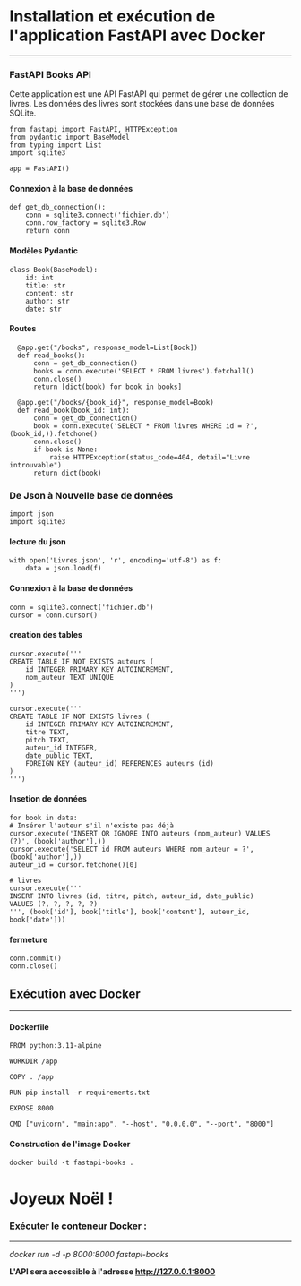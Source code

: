 # Installation et exécution de l'application FastAPI avec Docker
---
### FastAPI Books API

Cette application est une API FastAPI qui permet de gérer une collection de livres. Les données des livres sont stockées dans une base de données SQLite.

    from fastapi import FastAPI, HTTPException
    from pydantic import BaseModel
    from typing import List
    import sqlite3
    
    app = FastAPI()
  
  #### Connexion à la base de données
    def get_db_connection():
        conn = sqlite3.connect('fichier.db')
        conn.row_factory = sqlite3.Row
        return conn
  
  #### Modèles Pydantic
    class Book(BaseModel):
        id: int
        title: str
        content: str
        author: str
        date: str
  
  #### Routes
      @app.get("/books", response_model=List[Book])
      def read_books():
          conn = get_db_connection()
          books = conn.execute('SELECT * FROM livres').fetchall()
          conn.close()
          return [dict(book) for book in books]
      
      @app.get("/books/{book_id}", response_model=Book)
      def read_book(book_id: int):
          conn = get_db_connection()
          book = conn.execute('SELECT * FROM livres WHERE id = ?', (book_id,)).fetchone()
          conn.close()
          if book is None:
              raise HTTPException(status_code=404, detail="Livre introuvable")
          return dict(book)

### De Json à Nouvelle base de données
    import json
    import sqlite3

#### lecture du json
    with open('Livres.json', 'r', encoding='utf-8') as f:
        data = json.load(f)

#### Connexion à la base de données
    conn = sqlite3.connect('fichier.db')
    cursor = conn.cursor()

#### creation des tables
    cursor.execute('''
    CREATE TABLE IF NOT EXISTS auteurs (
        id INTEGER PRIMARY KEY AUTOINCREMENT,
        nom_auteur TEXT UNIQUE
    )
    ''')

    cursor.execute('''
    CREATE TABLE IF NOT EXISTS livres (
        id INTEGER PRIMARY KEY AUTOINCREMENT,
        titre TEXT,
        pitch TEXT,
        auteur_id INTEGER,
        date_public TEXT,
        FOREIGN KEY (auteur_id) REFERENCES auteurs (id)
    )
    ''')

#### Insetion de données

    for book in data:
    # Insérer l'auteur s'il n'existe pas déjà
    cursor.execute('INSERT OR IGNORE INTO auteurs (nom_auteur) VALUES (?)', (book['author'],))
    cursor.execute('SELECT id FROM auteurs WHERE nom_auteur = ?', (book['author'],))
    auteur_id = cursor.fetchone()[0]

    # livres
    cursor.execute('''
    INSERT INTO livres (id, titre, pitch, auteur_id, date_public)
    VALUES (?, ?, ?, ?, ?)
    ''', (book['id'], book['title'], book['content'], auteur_id, book['date']))

#### fermeture
    conn.commit()
    conn.close()

## Exécution avec Docker
---
#### Dockerfile

    FROM python:3.11-alpine
    
    WORKDIR /app
    
    COPY . /app
    
    RUN pip install -r requirements.txt
    
    EXPOSE 8000
    
    CMD ["uvicorn", "main:app", "--host", "0.0.0.0", "--port", "8000"]

#### Construction de l'image Docker
    docker build -t fastapi-books .



# Joyeux Noël ! 


### Exécuter le conteneur Docker :
___
*docker run -d -p 8000:8000 fastapi-books*

**L'API sera accessible à l'adresse http://127.0.0.1:8000**
